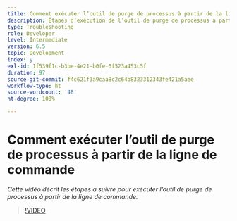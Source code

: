 ```yaml
---
title: Comment exécuter l’outil de purge de processus à partir de la ligne de commande
description: Étapes d’exécution de l’outil de purge de processus à partir de la ligne de commande pour supprimer des enregistrements du tableau Gestionnaire de tâches
type: Troubleshooting
role: Developer
level: Intermediate
version: 6.5
topic: Development
index: y
exl-id: 1f539f1c-b3be-4e21-b0fe-6f523a453c5f
duration: 97
source-git-commit: f4c621f3a9caa8c2c64b8323312343fe421a5aee
workflow-type: ht
source-wordcount: '48'
ht-degree: 100%

---
```


# Comment exécuter l’outil de purge de processus à partir de la ligne de commande

*Cette vidéo décrit les étapes à suivre pour exécuter l’outil de purge de processus à partir de la ligne de commande.*

>[!VIDEO](https://video.tv.adobe.com/v/335508?quality=12&learn=on)
